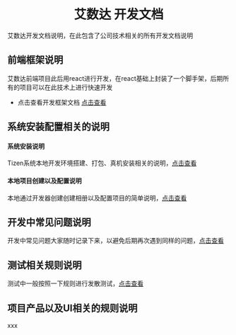 <!-- 项目大标题 -->
<h1 align="center">艾数达 开发文档</h1>
<!-- 文档说明 -->
艾数达开发文档说明，在此包含了公司技术相关的所有开发文档说明

## 前端框架说明
艾数达前端项目此后用react进行开发，在react基础上封装了一个脚手架，后期所有的项目可以在此技术上进行快速开发

* 点击查看开发框架文档 [点击查看](./development)

## 系统安装配置相关的说明

#### 系统安装说明
Tizen系统本地开发环境搭建、打包、真机安装相关的说明，[点击查看](./tizen)

#### 本地项目创建以及配置说明
本地通过开发器创建创建相册以及配置项目的简单说明，[点击查看](./tizen/project.md)

## 开发中常见问题说明
开发中常见问题大家随时记录下来，以避免后期再次遇到同样的问题，[点击查看](./development/question.md)

## 测试相关规则说明
测试中一般按照一下规则进行发散测试，[点击查看](./development/testProject.md)

## 项目产品以及UI相关的规则说明
xxx
